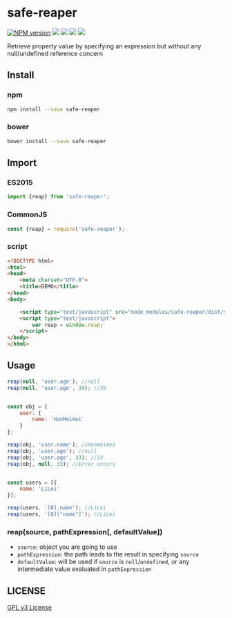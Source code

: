 safe-reaper
================

[![NPM version][npm-image]][npm-url]
![][travis-url]
![][david-url]
![][dt-url]
![][license-url]

Retrieve property value by specifying an expression but without any null/undefined reference concern

## Install ##

### npm ###

```bash
npm install --save safe-reaper
```

### bower ###

```bash
bower install --save safe-reaper
```

## Import ##

### ES2015 ###

```javascript
import {reap} from 'safe-reaper';
```

### CommonJS ###

```javascript
const {reap} = require('safe-reaper');
```

### script ###

```html
<!DOCTYPE html>
<html>
<head>
    <meta charset="UTF-8">
    <title>DEMO</title>
</head>
<body>

    <script type="text/javascript" src="node_modules/safe-reaper/dist/safereaper.min.js"></script>
    <script type="text/javascript">
        var reap = window.reap;
    </script>
</body>
</html>
```

## Usage ##

```javascript
reap(null, 'user.age'); //null
reap(null, 'user.age', 38); //38


const obj = {
    user: {
        name: 'HanMeimei'
    }
};

reap(obj, 'user.name'); //Hanmeimei
reap(obj, 'user.age'); //null
reap(obj, 'user.age', 33); //33
reap(obj, null, 33); //Error occurs


const users = [{
    name: 'LiLei'
}];

reap(users, '[0].name'); //LiLei
reap(users, '[0]["name"]'); //LiLei
```

### reap(source, pathExpression[, defaultValue]) ###

- `source`: object you are going to use
- `pathExpression`: the path leads to the result in specifying `source`
- `defaultValue`: will be used if `source` is `null`/`undefined`, or any intermediate value evaluated in `pathExpression`


## LICENSE ##

[GPL v3 License](https://raw.githubusercontent.com/leftstick/safe-reaper/master/LICENSE)


[npm-url]: https://npmjs.org/package/safe-reaper
[npm-image]: https://badge.fury.io/js/safe-reaper.png
[travis-url]:https://api.travis-ci.org/leftstick/safe-reaper.svg?branch=master
[david-url]: https://david-dm.org/leftstick/safe-reaper.png
[dt-url]:https://img.shields.io/npm/dt/safe-reaper.svg
[license-url]:https://img.shields.io/npm/l/safe-reaper.svg